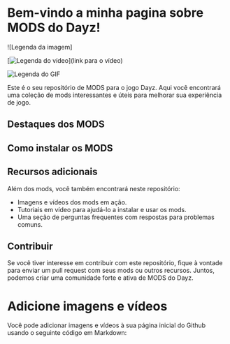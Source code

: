 # Bem-vindo a minha pagina sobre MODS do Dayz!

![Legenda da imagem]

[![Legenda do vídeo](caminho/para/thumbnail.jpg)](link para o vídeo)

![Legenda do GIF](caminho/para/gif.gif)

Este é o seu repositório de MODS para o jogo Dayz. Aqui você encontrará uma coleção de mods interessantes e úteis para melhorar sua experiência de jogo.

## Destaques dos MODS


## Como instalar os MODS


## Recursos adicionais

Além dos mods, você também encontrará neste repositório:

- Imagens e vídeos dos mods em ação.
- Tutoriais em vídeo para ajudá-lo a instalar e usar os mods.
- Uma seção de perguntas frequentes com respostas para problemas comuns.

## Contribuir

Se você tiver interesse em contribuir com este repositório, fique à vontade para enviar um pull request com seus mods ou outros recursos. Juntos, podemos criar uma comunidade forte e ativa de MODS do Dayz.

# Adicione imagens e vídeos

Você pode adicionar imagens e vídeos à sua página inicial do Github usando o seguinte código em Markdown:

